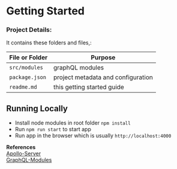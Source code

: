 # Getting Started

### Project Details:

It contains these folders and files,:

| File or Folder | Purpose                            |
| -------------- | ---------------------------------- |
| `src/modules`  | graphQL modules                    |
| `package.json` | project metadata and configuration |
| `readme.md`    | this getting started guide         |

## Running Locally

- Install node modules in root folder `npm install`
- Run `npm run start` to start app
- Run app in the browser which is usually `http://localhost:4000`

**References**
<br />
[Apollo-Server](https://www.apollographql.com/docs/apollo-server/getting-started)<br />[GraphQL-Modules](https://the-guild.dev/graphql/modules)<br />
